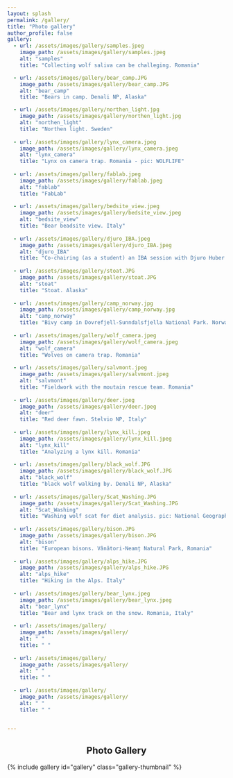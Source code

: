 ```yaml
---
layout: splash
permalink: /gallery/
title: "Photo gallery"
author_profile: false
gallery:
  - url: /assets/images/gallery/samples.jpeg
    image_path: /assets/images/gallery/samples.jpeg
    alt: "samples"
    title: "Collecting wolf saliva can be challeging. Romania"

  - url: /assets/images/gallery/bear_camp.JPG
    image_path: /assets/images/gallery/bear_camp.JPG
    alt: "bear_camp"
    title: "Bears in camp. Denali NP, Alaska"

  - url: /assets/images/gallery/northen_light.jpg
    image_path: /assets/images/gallery/northen_light.jpg
    alt: "northen_light"
    title: "Northen light. Sweden"
    
  - url: /assets/images/gallery/lynx_camera.jpeg
    image_path: /assets/images/gallery/lynx_camera.jpeg
    alt: "lynx_camera"
    title: "Lynx on camera trap. Romania - pic: WOLFLIFE"
    
  - url: /assets/images/gallery/fablab.jpeg
    image_path: /assets/images/gallery/fablab.jpeg
    alt: "fablab"
    title: "FabLab"
    
  - url: /assets/images/gallery/bedsite_view.jpeg
    image_path: /assets/images/gallery/bedsite_view.jpeg
    alt: "bedsite_view"
    title: "Bear beadsite view. Italy"
    
  - url: /assets/images/gallery/djuro_IBA.jpeg
    image_path: /assets/images/gallery/djuro_IBA.jpeg
    alt: "djuro_IBA"
    title: "Co-chairing (as a student) an IBA session with Djuro Huber. Slovenia"
    
  - url: /assets/images/gallery/stoat.JPG
    image_path: /assets/images/gallery/stoat.JPG
    alt: "stoat"
    title: "Stoat. Alaska"
    
  - url: /assets/images/gallery/camp_norway.jpg
    image_path: /assets/images/gallery/camp_norway.jpg
    alt: "camp_norway"
    title: "Bivy camp in Dovrefjell-Sunndalsfjella National Park. Norway"
    
  - url: /assets/images/gallery/wolf_camera.jpeg
    image_path: /assets/images/gallery/wolf_camera.jpeg
    alt: "wolf_camera"
    title: "Wolves on camera trap. Romania"
    
  - url: /assets/images/gallery/salvmont.jpeg
    image_path: /assets/images/gallery/salvmont.jpeg
    alt: "salvmont"
    title: "Fieldwork with the moutain rescue team. Romania"
    
  - url: /assets/images/gallery/deer.jpeg
    image_path: /assets/images/gallery/deer.jpeg
    alt: "deer"
    title: "Red deer fawn. Stelvio NP, Italy"
    
  - url: /assets/images/gallery/lynx_kill.jpeg
    image_path: /assets/images/gallery/lynx_kill.jpeg
    alt: "lynx_kill"
    title: "Analyzing a lynx kill. Romania"
    
  - url: /assets/images/gallery/black_wolf.JPG
    image_path: /assets/images/gallery/black_wolf.JPG
    alt: "black_wolf"
    title: "black wolf walking by. Denali NP, Alaska"
    
  - url: /assets/images/gallery/Scat_Washing.JPG
    image_path: /assets/images/gallery/Scat_Washing.JPG
    alt: "Scat_Washing"
    title: "Washing wolf scat for diet analysis. pic: National Geographic"
    
  - url: /assets/images/gallery/bison.JPG
    image_path: /assets/images/gallery/bison.JPG
    alt: "bison"
    title: "European bisons. Vânători-Neamț Natural Park, Romania"
    
  - url: /assets/images/gallery/alps_hike.JPG
    image_path: /assets/images/gallery/alps_hike.JPG
    alt: "alps_hike"
    title: "Hiking in the Alps. Italy"
    
  - url: /assets/images/gallery/bear_lynx.jpeg
    image_path: /assets/images/gallery/bear_lynx.jpeg
    alt: "bear_lynx"
    title: "Bear and lynx track on the snow. Romania, Italy"
    
  - url: /assets/images/gallery/
    image_path: /assets/images/gallery/
    alt: " "
    title: " "
    
  - url: /assets/images/gallery/
    image_path: /assets/images/gallery/
    alt: " "
    title: " "
    
  - url: /assets/images/gallery/
    image_path: /assets/images/gallery/
    alt: " "
    title: " "

    
---
```


<style>
  img{
      max-width:400px;
      max-height:300px;
      OBJECT-FIT:contain;
  }
  .mfp-title {
    text-align:center;
    font-size:2em;
    line-height:35px
  }
</style>

<h2 align="center"> Photo Gallery </h2>

{% include gallery id="gallery" class="gallery-thumbnail"  %}
